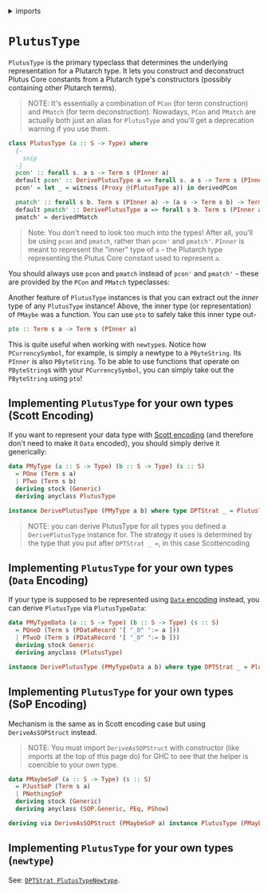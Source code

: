 <details>
<summary> imports </summary>
<p>

```haskell
{-# OPTIONS_GHC -Wno-redundant-constraints #-}
module Plutarch.Docs.PlutusTypePConAndPMatch (PMyType(..), PMyTypeData(..)) where
import Data.Kind (Type)
import GHC.Generics (Generic)
import Plutarch.Prelude
import Plutarch.Repr.SOP (DeriveAsSOPStruct (DeriveAsSOPStruct))
```

</p>
</details>

# `PlutusType`

`PlutusType` is the primary typeclass that determines the underlying representation for a Plutarch type. It lets you construct and deconstruct Plutus Core constants from a Plutarch type's constructors
(possibly containing other Plutarch terms).

> NOTE: It's essentially a combination of `PCon` (for term construction) and `PMatch` (for term deconstruction). Nowadays, `PCon` and `PMatch` are actually both
> just an alias for `PlutusType` and you'll get a deprecation warning if you use them.

```hs
class PlutusType (a :: S -> Type) where
  {-
    snip
  -}
  pcon' :: forall s. a s -> Term s (PInner a)
  default pcon' :: DerivePlutusType a => forall s. a s -> Term s (PInner a)
  pcon' = let _ = witness (Proxy @(PlutusType a)) in derivedPCon

  pmatch' :: forall s b. Term s (PInner a) -> (a s -> Term s b) -> Term s b
  default pmatch' :: DerivePlutusType a => forall s b. Term s (PInner a) -> (a s -> Term s b) -> Term s b
  pmatch' = derivedPMatch

```
> Note: You don't need to look too much into the types! After all, you'll be using `pcon` and `pmatch`, rather than `pcon'` and `pmatch'`.
> `PInner` is meant to represent the "inner" type of `a` - the Plutarch type representing the Plutus Core constant used to represent `a`.

You should always use `pcon` and `pmatch` instead of `pcon'` and `pmatch'` - these are provided by the `PCon` and `PMatch` typeclasses:

Another feature of `PlutusType` instances is that you can extract out the *inner* type of any `PlutusType` instance! Above, the inner type
(or representation) of `PMaybe` was a function. You can use `pto` to safely take this inner type out-

```hs
pto :: Term s a -> Term s (PInner a)
```

This is quite useful when working with `newtype`s. Notice how `PCurrencySymbol`, for example, is simply a newtype to a `PByteString`. Its
`PInner` is also `PByteString`. To be able to use functions that operate on `PByteString`s with your `PCurrencySymbol`, you can simply take
out the `PByteString` using `pto`!

## Implementing `PlutusType` for your own types (Scott Encoding)

If you want to represent your data type with [Scott encoding](./../Concepts/DataAndScottEncoding.md#scott-encoding) (and therefore
don't need to make it `Data` encoded), you should simply derive it generically:

```haskell
data PMyType (a :: S -> Type) (b :: S -> Type) (s :: S)
  = POne (Term s a)
  | PTwo (Term s b)
  deriving stock (Generic)
  deriving anyclass PlutusType

instance DerivePlutusType (PMyType a b) where type DPTStrat _ = PlutusTypeScott
```

> NOTE: you can derive PlutusType for all types you defined a `DerivePlutusType` instance for. The strategy it uses is determined by the
> type that you put after `DPTStrat _ =`, in this case Scottencoding

## Implementing `PlutusType` for your own types (`Data` Encoding)

If your type is supposed to be represented using [`Data` encoding](./../Concepts/DataAndScottEncoding.md#data-encoding) instead,
you can derive `PlutusType` via `PlutusTypeData`:

```haskell
data PMyTypeData (a :: S -> Type) (b :: S -> Type) (s :: S)
  = POneD (Term s (PDataRecord '[ "_0" ':= a ]))
  | PTwoD (Term s (PDataRecord '[ "_0" ':= b ]))
  deriving stock Generic
  deriving anyclass (PlutusType)

instance DerivePlutusType (PMyTypeData a b) where type DPTStrat _ = PlutusTypeData
```

## Implementing `PlutusType` for your own types (SoP Encoding)

Mechanism is the same as in Scott encoding case but using `DeriveAsSOPStruct` instead.

> NOTE: You must import `DeriveAsSOPStruct` with constructor (like imports at the top of this page do) for GHC to see that the helper is coercible to your own type.

```haskell
data PMaybeSoP (a :: S -> Type) (s :: S)
  = PJustSoP (Term s a)
  | PNothingSoP
  deriving stock (Generic)
  deriving anyclass (SOP.Generic, PEq, PShow)

deriving via DeriveAsSOPStruct (PMaybeSoP a) instance PlutusType (PMaybeSoP a)
```

## Implementing `PlutusType` for your own types (`newtype`)

See: [`DPTStrat PlutusTypeNewtype`](./../Usage/DerivingForNewtypes.md).
